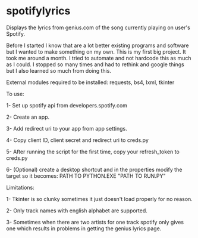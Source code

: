 # spotifylyrics

Displays the lyrics from genius.com of the song currently playing on user's Spotify. 

Before I started I know that are a lot better existing programs and software but I wanted to make something on my own. This is my first big project. It took me around a month. I tried to automate and not hardcode this as much as I could. I stopped so many times and had to rethink and google things but I also learned so much from doing this.

External modules required to be installed:
  requests, bs4, lxml, tkinter
  
To use: 

1- Set up spotify api from developers.spotify.com

2- Create an app.

3- Add redirect uri to your app from app settings.

4- Copy client ID, client secret and redirect uri to creds.py

5- After running the script for the first time, copy your refresh_token to creds.py

6- (Optional) create a desktop shortcut and in the properties modify the target so it becomes: PATH TO PYTHON.EXE "PATH TO RUN.PY"


Limitations:

1- Tkinter is so clunky sometimes it just doesn't load properly for no reason.

2- Only track names with english alphabet are supported.

3- Sometimes when there are two artists for one track spotify only gives one which results in problems in getting the genius lyrics page.
